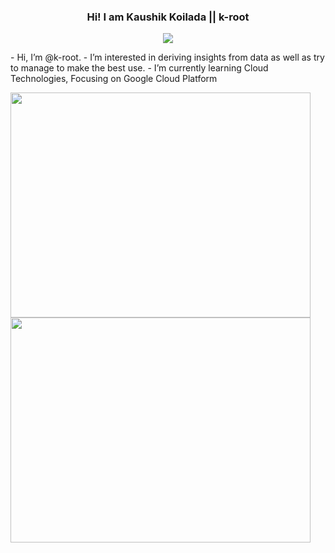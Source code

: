 <h3 align="center">
  Hi! I am Kaushik Koilada || k-root
</h3>
<p align="center">
      <img src="https://readme-typing-svg.herokuapp.com/?%20font=Josefin+Sans&color=%2336BCF7&size=27&center=true&vCenter=true&width=500&height=75&lines=Senior+Data+Engineer;Google+Cloud+Platform+expertise;Web+App+Developer;2.5%2B+yrs+of+Industry+experience;Production+grade+implementations;Always+ready+to+learn!">
</p>
- Hi, I’m @k-root.
- I’m interested in deriving insights from data as well as try to manage to make the best use.
- I’m currently learning Cloud Technologies, Focusing on Google Cloud Platform


<!---
k-root/k-root is a ✨ special ✨ repository because its `README.md` (this file) appears on your GitHub profile.
You can click the Preview link to take a look at your changes.
--->

<img src="https://media1.giphy.com/media/qgQUggAC3Pfv687qPC/giphy.gif?cid=790b761141ccc621428344d1178c8b08bdad1c7113646387&rid=giphy.gif&ct=g" width="480" height="360"></img>
<img src="https://activity-graph.herokuapp.com/graph?username=k-root&theme=dracula" width="480" height="360"></img>

